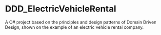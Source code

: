 # DDD_ElectricVehicleRental

A C# project based on the principles and design patterns of Domain Driven Design, shown on the example of an electric vehicle rental company. 
